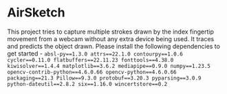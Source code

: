 # AirSketch

This project tries to capture multiple strokes drawn by the index fingertip movement from a webcam without any extra device being used.
It traces and predicts the object drawn. Please install the following dependencies to get started -
`
absl-py==1.3.0
attrs==22.1.0
contourpy==1.0.6
cycler==0.11.0
flatbuffers==22.11.23
fonttools==4.38.0
kiwisolver==1.4.4
matplotlib==3.6.2
mediapipe==0.9.0
numpy==1.23.5
opencv-contrib-python==4.6.0.66
opencv-python==4.6.0.66
packaging==21.3
Pillow==9.3.0
protobuf==3.20.3
pyparsing==3.0.9
python-dateutil==2.8.2
six==1.16.0
wincertstore==0.2
`
